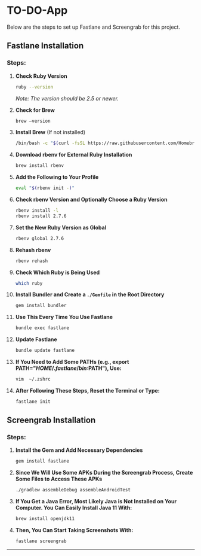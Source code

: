 # TO-DO-App

Below are the steps to set up Fastlane and Screengrab for this project.

## Fastlane Installation

### Steps:

1. **Check Ruby Version**
    ```bash
    ruby --version
    ```
    *Note: The version should be 2.5 or newer.*

2. **Check for Brew**  
    ```bash
    brew —version
    ```

3. **Install Brew** (If not installed)  
    ```bash
    /bin/bash -c "$(curl -fsSL https://raw.githubusercontent.com/Homebrew/install/HEAD/install.sh)"
    ```

4. **Download rbenv for External Ruby Installation**  
    ```bash
    brew install rbenv
    ```

5. **Add the Following to Your Profile**  
    ```bash
    eval "$(rbenv init -)"
    ```

6. **Check rbenv Version and Optionally Choose a Ruby Version**  
    ```bash
    rbenv install -l
    rbenv install 2.7.6
    ```

7. **Set the New Ruby Version as Global**  
    ```bash
    rbenv global 2.7.6
    ```

8. **Rehash rbenv**  
    ```bash
    rbenv rehash
    ```

9. **Check Which Ruby is Being Used**  
    ```bash
    which ruby
    ```

10. **Install Bundler and Create a `./Gemfile` in the Root Directory**  
    ```bash
    gem install bundler
    ```

11. **Use This Every Time You Use Fastlane**  
    ```bash
    bundle exec fastlane
    ```

12. **Update Fastlane**  
    ```bash
    bundle update fastlane
    ```

13. **If You Need to Add Some PATHs (e.g., export PATH="$HOME/.fastlane/bin:$PATH"), Use:**  
    ```bash
    vim  ~/.zshrc
    ```

14. **After Following These Steps, Reset the Terminal or Type:**  
    ```bash
    fastlane init
    ```

## Screengrab Installation

### Steps:

1. **Install the Gem and Add Necessary Dependencies**  
    ```bash
    gem install fastlane
    ```

2. **Since We Will Use Some APKs During the Screengrab Process, Create Some Files to Access These APKs**  
    ```bash
    ./gradlew assembleDebug assembleAndroidTest
    ```

3. **If You Get a Java Error, Most Likely Java is Not Installed on Your Computer. You Can Easily Install Java 11 With:**  
    ```bash
    brew install openjdk11
    ```

4. **Then, You Can Start Taking Screenshots With:**  
    ```bash
    fastlane screengrab
    ```

---
